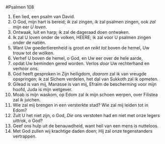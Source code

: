 #Psalmen 108
1. Een lied, een psalm van David. 
2. O God, mijn hart is bereid; ik zal zingen, ik zal psalmen zingen, ook *zal* mijn eer *U loven*. 
3. Ontwaak, luit en harp; ik zal de dageraad doen ontwaken. 
4. Ik zal U loven onder de volken, HEERE; ik zal voor U psalmen zingen onder de natiën. 
5. Want Uw goedertierenheid is groot *en reikt tot* boven de hemel, Uw trouw tot de wolken. 
6. Verhef U boven de hemel, o God, en Uw eer over de hele aarde, 
7. opdat Uw beminden gered worden. Verlos *door* Uw rechterhand en verhoor ons. 
8. God heeft gesproken in Zijn heiligdom, *daarom* zal ik van vreugde opspringen; ik zal Sichem verdelen, het dal van Sukkoth zal ik opmeten. 
9. Gilead is van mij, Manasse is van mij, Efraïm de bescherming voor mijn hoofd, Juda is mijn wetgever. 
10. Moab is mijn waskom, op Edom zal ik mijn schoen werpen, over Filistea zal ik juichen. 
11. Wie zal mij brengen in een versterkte stad? Wie zal mij leiden tot in Edom? 
12. Zult U het niet zijn, o God, *Die* ons verstoten had en niet met onze legers uittrok, o God? 
13. Geef ons hulp uit de benauwdheid, want heil van een mens is nutteloos. 
14. Met God zullen wij krachtige daden doen; Híj zal onze tegenstanders vertrappen.
